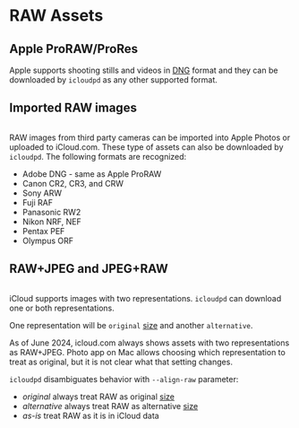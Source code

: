 # RAW Assets

## Apple ProRAW/ProRes

Apple supports shooting stills and videos in [DNG](https://en.wikipedia.org/wiki/Digital_Negative) format and 
they can be downloaded by `icloudpd` as any other supported format.

## Imported RAW images

```{versionadded} 1.19.0
```

RAW images from third party cameras can be imported into Apple Photos or uploaded to iCloud.com. 
These type of assets can also be downloaded by `icloudpd`. The following formats are recognized:

- Adobe DNG - same as Apple ProRAW
- Canon CR2, CR3, and CRW
- Sony ARW
- Fuji RAF
- Panasonic RW2
- Nikon NRF, NEF
- Pentax PEF
- Olympus ORF

## RAW+JPEG and JPEG+RAW

```{versionadded} 1.19.0
```

iCloud supports images with two representations. `icloudpd` can download one or both representations.

One representation will be `original` [size](size) and another `alternative`.

As of June 2024, icloud.com always shows assets with two representations as RAW+JPEG. Photo app on Mac
allows choosing which representation to treat as original, but it is not clear what that setting changes. 

`icloudpd` disambiguates behavior with `--align-raw` parameter:

- *original* always treat RAW as original [size](size)
- *alternative* always treat RAW as alternative [size](size)
- *as-is* treat RAW as it is in iCloud data
